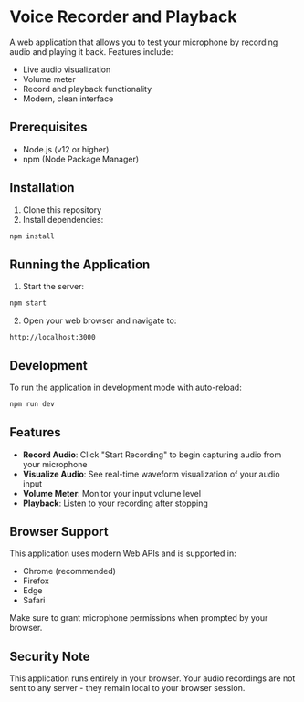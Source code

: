 # Voice Recorder and Playback

A web application that allows you to test your microphone by recording audio and playing it back. Features include:

- Live audio visualization
- Volume meter
- Record and playback functionality
- Modern, clean interface

## Prerequisites

- Node.js (v12 or higher)
- npm (Node Package Manager)

## Installation

1. Clone this repository
2. Install dependencies:

```bash
npm install
```

## Running the Application

1. Start the server:

```bash
npm start
```

2. Open your web browser and navigate to:

```
http://localhost:3000
```

## Development

To run the application in development mode with auto-reload:

```bash
npm run dev
```

## Features

- **Record Audio**: Click "Start Recording" to begin capturing audio from your microphone
- **Visualize Audio**: See real-time waveform visualization of your audio input
- **Volume Meter**: Monitor your input volume level
- **Playback**: Listen to your recording after stopping

## Browser Support

This application uses modern Web APIs and is supported in:

- Chrome (recommended)
- Firefox
- Edge
- Safari

Make sure to grant microphone permissions when prompted by your browser.

## Security Note

This application runs entirely in your browser. Your audio recordings are not sent to any server - they remain local to your browser session.
